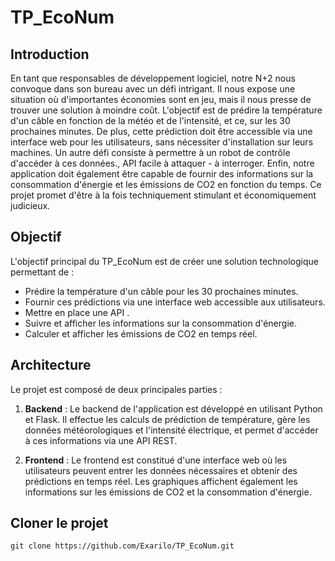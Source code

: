 # TP_EcoNum 

## Introduction
En tant que responsables de développement logiciel, notre N+2 nous convoque dans son bureau avec un défi intrigant. Il nous expose une situation où d'importantes économies sont en jeu, mais il nous presse de trouver une solution à moindre coût.
L'objectif est de prédire la température d'un câble en fonction de la météo et de l'intensité, et ce, sur les 30 prochaines minutes.
 De plus, cette prédiction doit être accessible via une interface web pour les utilisateurs, sans nécessiter d'installation sur leurs machines.
Un autre défi consiste à permettre à un robot de contrôle d'accéder à ces données., API facile à attaquer - à interroger.
Enfin, notre application doit également être capable de fournir des informations sur la consommation d'énergie et les émissions de CO2 en fonction du temps. Ce projet promet d'être à la fois techniquement stimulant et économiquement judicieux.

## Objectif
L'objectif principal du TP_EcoNum est de créer une solution technologique permettant de :

- Prédire la température d'un câble pour les 30 prochaines minutes.
- Fournir ces prédictions via une interface web accessible aux utilisateurs.
- Mettre en place une API .
- Suivre et afficher les informations sur la consommation d'énergie.
- Calculer et afficher les émissions de CO2 en temps réel.

## Architecture
Le projet est composé de deux principales parties :

1. **Backend** : Le backend de l'application est développé en utilisant Python et Flask. Il effectue les calculs de prédiction de température, gère les données météorologiques et l'intensité électrique, et permet d'accéder à ces informations via une API REST.

2. **Frontend** : Le frontend est constitué d'une interface web  où les utilisateurs peuvent entrer les données nécessaires et obtenir des prédictions en temps réel. Les graphiques affichent également les informations sur les émissions de CO2 et la consommation d'énergie.

## Cloner le projet 

```
git clone https://github.com/Exarilo/TP_EcoNum.git
```
